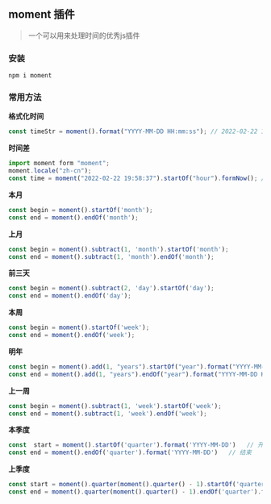 ## moment 插件

> 一个可以用来处理时间的优秀js插件

### 安装

```shell
npm i moment
```
### 常用方法

**格式化时间**

```js
const timeStr = moment().format("YYYY-MM-DD HH:mm:ss"); // 2022-02-22 19:58:37
```

**时间差**

```js
import moment form "moment";
moment.locale("zh-cn");
const time = moment("2022-02-22 19:58:37").startOf("hour").formNow(); // 1小时前
```

**本月**

```js
const begin = moment().startOf('month');
const end = moment().endOf('month');
```

**上月**

```js
const begin = moment().subtract(1, 'month').startOf('month');
const end = moment().subtract(1, 'month').endOf('month');
```
**前三天**

```js
const begin = moment().subtract(2, 'day').startOf('day');
const end = moment().endOf('day');
```

**本周**

```js
const begin = moment().startOf('week');
const end = moment().endOf('week');
```

**明年**

```js
const begin = moment().add(1, "years").startOf("year").format("YYYY-MM-DD HH:mm:ss");
const end = moment().add(1, "years").endOf("year").format("YYYY-MM-DD HH:mm:ss");
```

**上一周**

```js
const begin = moment().subtract(1, 'week').startOf('week');
const end = moment().subtract(1, 'week').endOf('week');
```

**本季度**

```js
const  start = moment().startOf('quarter').format('YYYY-MM-DD')   // 开始
const end = moment().endOf('quarter').format('YYYY-MM-DD')   // 结束
```

**上季度**
```js
const start = moment().quarter(moment().quarter() - 1).startOf('quarter').format('YYYY-MM-DD')
const end = moment().quarter(moment().quarter() - 1).endOf('quarter').format('YYYY-MM-DD')
```


